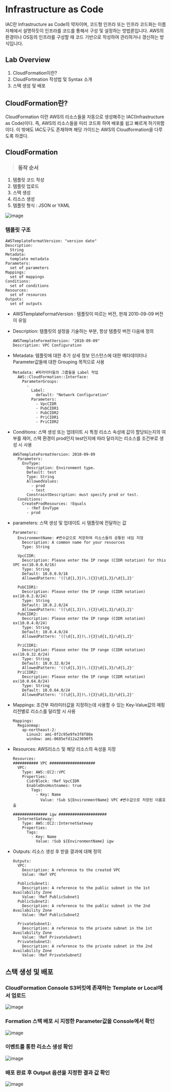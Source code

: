 Infrastructure as Code
===============
IAC란 Infrastructure as Code의 약자이며, 코드형 인프라 또는 인프라 코드화는 이름 자체에서 설명하듯이 인프라를 코드를 통해서 구성 및 설정하는 방법론입니다. 
AWS의 환경이나 OS등의 인프라를 구성할 때 코드 기반으로 작성하여 관리하거나 갱신하는 방식입니다.


## Lab Overview
1. CloudFormation이란?
2. CloudFortmation 작성법 및 Syntax 소개
3. 스택 생성 및 배포

## CloudFormation란?
CloudFormation 이란 AWS의 리소스들을 자동으로 생성해주는 IAC(Infrastructure as Code)이다.
즉, AWS의 리소스들을 미리 코드화 하여 배포를 쉽고 빠르게 하기위함이다.
이 밖에도 IAC도구도 존재하며 해당 가이드는 AWS의 Cloudformation을 다루도록 하겠다.


## CloudFormation
> ### 동작 순서
1. 템플릿 코드 작성
2. 템플릿 업로드
3. 스택 생성
4. 리소스 생성
5. 템플릿 형식 : JSON or YAML 


![image](https://user-images.githubusercontent.com/67955312/126926129-21b58ac5-8146-410d-bdae-e51ed2c86156.png)


### 템플릿 구조
    AWSTemplateFormatVersion: "version date"
    Description:
      String
    Metadata:
      template metadata
    Parameters:
      set of parameters
    Mappings:
      set of mappings
    Conditions:
      set of conditions
    Resources:
      set of resources
    Outputs:
      set of outputs
  
- AWSTemplateFormatVersion : 템플릿이 따르는 버전, 현재 2010-09-09 버전이 유일
- Description: 템플릿의 설정을 기술하는 부분, 항상 템플릿 버전 다음에 정의

      AWSTemplateFormatVersion: "2010-09-09"
      Description: VPC Configuration
- Metadata: 템플릿에 대한 추가 상세 정보 인스턴스에 대한 메타데이터나 Parameter값들에 대한 Grouping 목적으로 사용
      
      Metadata: #파라미터들의 그룹들을 Label 작업
        AWS::CloudFormation::Interface: 
          ParameterGroups: 
            - 
              Label: 
                default: "Network Configuration"
              Parameters: 
                - VpcCIDR
                - PubCIDR1
                - PubCIDR2
                - PriCIDR1
                - PriCIDR2
- Conditions: 스택 생성 또는 업데이트 시 특정 리소스 속성에 값이 할당되는지의 여부를 제어, 스택 환경이 prod인지 test인지에 따라 달라지는 리소스를 조건부로 생성 시 사용
     
      AWSTemplateFormatVersion: 2010-09-09
        Parameters:
          EnvType:
            Description: Environment type.
            Default: test
            Type: String
            AllowedValues:
              - prod
              - test
            ConstraintDescription: must specify prod or test.
        Conditions:
          CreateProdResources: !Equals 
            - !Ref EnvType
            - prod
- parameters: 스택 생성 및 업데이트 시 템플릿에 전달하는 값

      Parameters:   
        EnvironmentName: #변수값으로 저장하여 리소스들의 공통된 네임 지정
          Description: A common name for your resources
          Type: String 

        VpcCIDR:
          Description: Please enter the IP range (CIDR notation) for this VPC ex(10.0.0.0/16)
          Type: String
          Default: 10.0.0.0/16
          AllowedPattern: '((\d{1,3})\.){3}\d{1,3}/\d{1,2}'

        PubCIDR1:
          Description: Please enter the IP range (CIDR notation) ex(10.0.2.0/24)
          Type: String
          Default: 10.0.2.0/24
          AllowedPattern: '((\d{1,3})\.){3}\d{1,3}/\d{1,2}'
        PubCIDR2:
          Description: Please enter the IP range (CIDR notation) ex(10.0.4.0/24)
          Type: String
          Default: 10.0.4.0/24
          AllowedPattern: '((\d{1,3})\.){3}\d{1,3}/\d{1,2}'

        PriCIDR1:
          Description: Please enter the IP range (CIDR notation) ex(10.0.32.0/24)
          Type: String
          Default: 10.0.32.0/24
          AllowedPattern: '((\d{1,3})\.){3}\d{1,3}/\d{1,2}'
        PriCIDR2:
          Description: Please enter the IP range (CIDR notation) ex(10.0.64.0/24)
          Type: String
          Default: 10.0.64.0/24
          AllowedPattern: '((\d{1,3})\.){3}\d{1,3}/\d{1,2}' 
  

- Mappings: 조건부 파라미터값을 지정하는데 사용할 수 있는 Key-Value값의 매핑 리전별로 리소스를 달리할 시 사용

      Mappings:
        Regionmap:  
          ap-northeast-2:
            Linux2: ami-0f2c95e9fe3f8f80e
            window: ami-0685efd12a23690f5
- Resources:  AWS리소스 및 해당 리소스의 속성을 지정

      Resources:
      ########### VPC ####################
        VPC:
          Type: AWS::EC2::VPC
          Properties:
            CidrBlock: !Ref VpcCIDR
            EnableDnsHostnames: true
              Tags:
                - Key: Name
                  Value: !Sub ${EnvironmentName} VPC #변수값으로 저장된 이름호출

      ############### igw #####################
        InternetGateway:
          Type: AWS::EC2::InternetGateway
          Properties:
            Tags:
              - Key: Name
                Value: !Sub ${EnvironmentName} igw
- Outputs: 리소스 생성 후 받을 결과에 대해 정의
     
      Outputs:
        VPC:
          Description: A reference to the created VPC
          Value: !Ref VPC

        PublicSubnet1:
          Description: A reference to the public subnet in the 1st Availability Zone
          Value: !Ref PublicSubnet1
        PublicSubnet2:
          Description: A reference to the public subnet in the 2nd Availability Zone
          Value: !Ref PublicSubnet2

        PrivateSubnet1:
          Description: A reference to the private subnet in the 1st Availability Zone
          Value: !Ref PrivateSubnet1
        PrivateSubnet2:
          Description: A reference to the private subnet in the 2nd Availability Zone
          Value: !Ref PrivateSubnet2
          
## 스택 생성 및 배포
### CloudFormation Console S3버킷에 존재하는 Template or Local에서 업로드
![image](https://user-images.githubusercontent.com/67955312/127629689-8a8b6724-9841-4fcb-b554-bb1aafea49fe.png)

### Formation 스택 배포 시 지정한 Parameter값을 Console에서 확인
  ![image](https://user-images.githubusercontent.com/67955312/127620152-e66062dc-76d6-4955-8bf7-f790d79d7304.png)

### 이벤트를 통한 리소스 생성 확인 
![image](https://user-images.githubusercontent.com/67955312/127629912-e9bf13bd-a339-4ca1-943a-d9b0c26f0233.png)

### 배포 완료 후 Output 옵션을 지정한 결과 값 확인
![image](https://user-images.githubusercontent.com/67955312/127630447-2f42fbaf-603d-4917-af87-d7936b510a5d.png)

